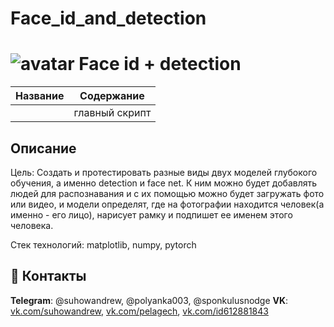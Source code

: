 # Face_id_and_detection
# ![avatar](https://sun1-13.userapi.com/s/v1/ig2/1r0-byxqFwdntyCx2i6Cxc7zn4yTw9oRDkcLqX789qs6OY9_IBqz2P08wtzp6K35BK9K_cJ-MtI9TyCBczcNCIWF.jpg?size=50x50&amp;quality=96&amp;crop=176,90,541,541&amp;ava=1)         Face id + detection                                          

Название                                   | Содержание
-------------------------------------------|----------------------
                                           | главный скрипт


##                                                                    Описание

Цель: Создать и протестировать разные виды двух моделей глубокого обучения, а именно detection и face net. К ним можно будет добавлять людей для распознавания и с их помощью можно будет загружать фото или видео, и модели определят, где на фотографии находится человек(а именно - его лицо), нарисует рамку и подпишет ее именем этого человека.

Стек технологий: matplotlib,  numpy, pytorch



## :paw_prints: Контакты

**Telegram**: @suhowandrew, @polyanka003, @sponkulusnodge
**VK**: [vk.com/suhowandrew](https://vk.com/suhowandrew), [vk.com/pelagech](https://vk.com/pelagech), [vk.com/id612881843](https://vk.com/id612881843)
  
  
